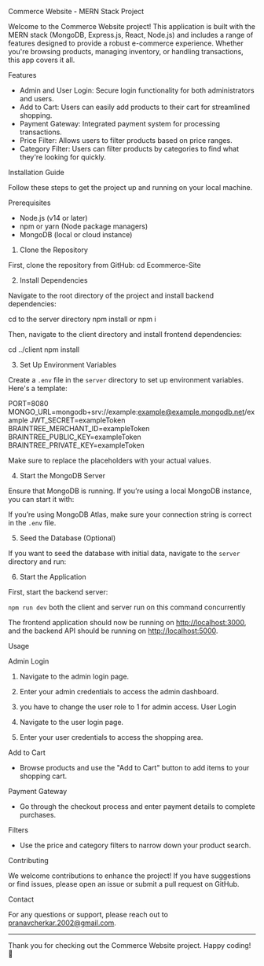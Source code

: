 Commerce Website - MERN Stack Project

Welcome to the Commerce Website project! This application is built with the MERN stack (MongoDB, Express.js, React, Node.js) and includes a range of features designed to provide a robust e-commerce experience. Whether you're browsing products, managing inventory, or handling transactions, this app covers it all.

Features

- Admin and User Login: Secure login functionality for both administrators and users.
- Add to Cart: Users can easily add products to their cart for streamlined shopping.
- Payment Gateway: Integrated payment system for processing transactions.
- Price Filter: Allows users to filter products based on price ranges.
- Category Filter: Users can filter products by categories to find what they're looking for quickly.

Installation Guide

Follow these steps to get the project up and running on your local machine.

Prerequisites

- Node.js (v14 or later)
- npm or yarn (Node package managers)
- MongoDB (local or cloud instance)

1. Clone the Repository

First, clone the repository from GitHub:
cd Ecommerce-Site

2. Install Dependencies

Navigate to the root directory of the project and install backend dependencies:


cd to the server directory
npm install or npm i 


Then, navigate to the client directory and install frontend dependencies:


cd ../client
npm install

3. Set Up Environment Variables

Create a `.env` file in the `server` directory to set up environment variables. Here's a template:

PORT=8080
MONGO_URL=mongodb+srv://example:example@example.mongodb.net/example
JWT_SECRET=exampleToken
BRAINTREE_MERCHANT_ID=exampleToken
BRAINTREE_PUBLIC_KEY=exampleToken
BRAINTREE_PRIVATE_KEY=exampleToken

Make sure to replace the placeholders with your actual values.

4. Start the MongoDB Server

Ensure that MongoDB is running. If you’re using a local MongoDB instance, you can start it with:

If you’re using MongoDB Atlas, make sure your connection string is correct in the `.env` file.

5. Seed the Database (Optional)

If you want to seed the database with initial data, navigate to the `server` directory and run:

6. Start the Application

First, start the backend server:

`npm run dev`
both the client and server run on this command concurrently

The frontend application should now be running on [http://localhost:3000](http://localhost:3000), and the backend API should be running on [http://localhost:5000](http://localhost:5000).

Usage

Admin Login

1. Navigate to the admin login page.
2. Enter your admin credentials to access the admin dashboard.
3. you have to change the user role to 1 for admin access.
User Login

1. Navigate to the user login page.
2. Enter your user credentials to access the shopping area.

Add to Cart

- Browse products and use the "Add to Cart" button to add items to your shopping cart.

Payment Gateway

- Go through the checkout process and enter payment details to complete purchases.

Filters

- Use the price and category filters to narrow down your product search.

Contributing

We welcome contributions to enhance the project! If you have suggestions or find issues, please open an issue or submit a pull request on GitHub.

Contact

For any questions or support, please reach out to [pranavcherkar.2002@gmail.com](mailto:pranavcherkar.2002@gmail.com).

---

Thank you for checking out the Commerce Website project. Happy coding! 🚀
